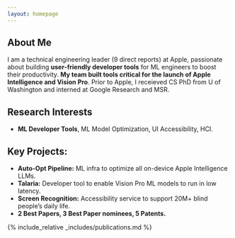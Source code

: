 ```yaml
---
layout: homepage
---
```


## About Me

I am a technical engineering leader (9 direct reports) at Apple, passionate about building **user‐friendly developer tools** for ML engineers to boost their productivity. **My team built tools critical for the launch of Apple Intelligence and Vision Pro**. Prior to Apple, I receieved CS PhD from U of Washington and interned at Google Research and MSR.

## Research Interests
- **ML Developer Tools**, ML Model Optimization, UI Accessibility, HCI.

## Key Projects:
- **Auto-Opt Pipeline:** ML infra to optimize all on-device Apple Intelligence LLMs.
- **Talaria:** Developer tool to enable Vision Pro ML models to run in low latency.
- **Screen Recognition:** Accessibility service to support 20M+ blind people’s daily life.
- **2 Best Papers, 3 Best Paper nominees, 5 Patents.**

{% include_relative _includes/publications.md %}